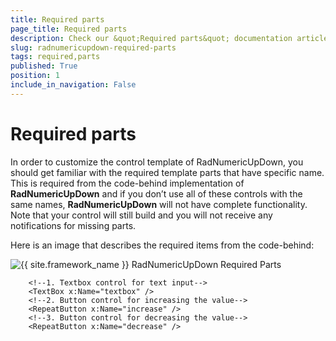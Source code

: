 ```yaml
---
title: Required parts
page_title: Required parts
description: Check our &quot;Required parts&quot; documentation article for the RadNumericUpDown {{ site.framework_name }} control.
slug: radnumericupdown-required-parts
tags: required,parts
published: True
position: 1
include_in_navigation: False
---
```


# Required parts

In order to customize the control template of RadNumericUpDown, you should get familiar with the required template parts that have specific name. This is required from the code-behind implementation of __RadNumericUpDown__ and if you don’t use all of these controls with the same names, __RadNumericUpDown__ will not have complete functionality. Note that your control will still build and you will not receive any notifications for missing parts.

Here is an image that describes the required items from the code-behind:

![{{ site.framework_name }} RadNumericUpDown Required Parts](images/RadNumericUpDown_required_parts.png)



```XAML
	<!--1. Textbox control for text input-->
	<TextBox x:Name="textbox" />
	<!--2. Button control for increasing the value-->
	<RepeatButton x:Name="increase" />
	<!--3. Button control for decreasing the value-->
	<RepeatButton x:Name="decrease" />
```
